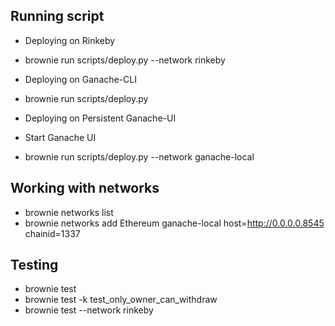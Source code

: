 ## Running script

- Deploying on Rinkeby
- brownie run scripts/deploy.py --network rinkeby

- Deploying on Ganache-CLI
- brownie run scripts/deploy.py

- Deploying on Persistent Ganache-UI
- Start Ganache UI
- brownie run scripts/deploy.py --network ganache-local

## Working with networks

- brownie networks list
- brownie networks add Ethereum ganache-local host=http://0.0.0.0.8545 chainid=1337

## Testing

- brownie test
- brownie test -k test_only_owner_can_withdraw
- brownie test --network rinkeby
